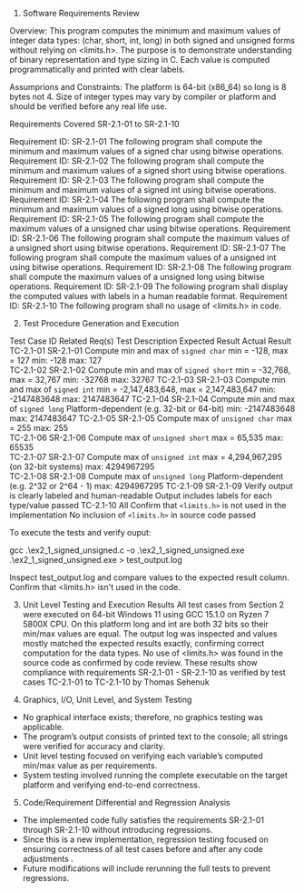 1. Software Requirements Review

Overview:
This program computes the minimum and maximum values of integer data types: (char, short, int, long) in both signed and unsigned forms without relying on <limits.h>. 
The purpose is to demonstrate understanding of binary representation and type sizing in C. Each value is computed programmatically and printed with clear labels.

Assumprions and Constraints: 
The platform is 64-bit (x86_64) so long is 8 bytes not 4.
Size of integer types may vary by compiler or platform and should be verified before any real life use.

Requirements Covered SR-2.1-01 to SR-2.1-10

Requirement ID: SR-2.1-01
The following program shall compute the minimum and maximum values of a signed char using bitwise operations.
Requirement ID: SR-2.1-02
The following program shall compute the minimum and maximum values of a signed short using bitwise operations.
Requirement ID: SR-2.1-03
The following program shall compute the minimum and maximum values of a signed int using bitwise operations.
Requirement ID: SR-2.1-04
The following program shall compute the minimum and maximum values of a signed long using bitwise operations.
Requirement ID: SR-2.1-05
The following program shall compute the maximum values of a unsigned char using bitwise operations.
Requirement ID: SR-2.1-06
The following program shall compute the maximum values of a unsigned short using bitwise operations.
Requirement ID: SR-2.1-07
The following program shall compute the maximum values of a unsigned int using bitwise operations.
Requirement ID: SR-2.1-08
The following program shall compute the maximum values of a unsigned long using bitwise operations.
Requirement ID: SR-2.1-09
The following program shall display the computed values with labels in a human readable format.
Requirement ID: SR-2.1-10
The following program shall no usage of <limits.h> in code. 


2. Test Procedure Generation and Execution 

Test Case ID  Related Req(s)  Test Description                                              Expected Result                                Actual Result 
TC-2.1-01     SR-2.1-01       Compute min and max of `signed char`                          min = -128, max = 127                          min: -128 max: 127          
TC-2.1-02     SR-2.1-02       Compute min and max of `signed short`                         min = -32,768, max = 32,767                    min: -32768 max: 32767
TC-2.1-03     SR-2.1-03       Compute min and max of `signed int`                           min = -2,147,483,648, max = 2,147,483,647      min: -2147483648 max: 2147483647
TC-2.1-04     SR-2.1-04       Compute min and max of `signed long`                          Platform-dependent (e.g. 32-bit or 64-bit)     min: -2147483648 max: 2147483647
TC-2.1-05     SR-2.1-05       Compute max of `unsigned char`                                max = 255                                      max: 255             
TC-2.1-06     SR-2.1-06       Compute max of `unsigned short`                               max = 65,535                                   max: 65535             
TC-2.1-07     SR-2.1-07       Compute max of `unsigned int`                                 max = 4,294,967,295 (on 32-bit systems)        max: 4294967295        
TC-2.1-08     SR-2.1-08       Compute max of `unsigned long`                                Platform-dependent (e.g. 2^32 or 2^64 - 1)     max: 4294967295 
TC-2.1-09     SR-2.1-09       Verify output is clearly labeled and human-readable           Output includes labels for each type/value     passed
TC-2.1-10     All             Confirm that `<limits.h>` is not used in the implementation   No inclusion of `<limits.h>` in source code    passed           

To execute the tests and verify ouput:

gcc .\ex2_1_signed_unsigned.c -o .\ex2_1_signed_unsigned.exe
.\ex2_1_signed_unsigned.exe > test_output.log

Inspect test_output.log and compare values to the expected result column. 
Confirm that <limits.h> isn't used in the code. 

3. Unit Level Testing and Execution Results
All test cases from Section 2 were executed on 64-bit Windows 11 using GCC 15.1.0 on Ryzen 7 5800X CPU.
On this platform long and int are both 32 bits so their min/max values are equal. 
The output log was inspected and values mostly matched the expected results exactly, confirming correct computation for the data types.
No use of <limits.h> was found in the source code as confirmed by code review.
These results show compliance with requirements SR-2.1-01 - SR-2.1-10 as verified by test cases TC-2.1-01 to TC-2.1-10 by Thomas Sehenuk

4. Graphics, I/O, Unit Level, and System Testing
- No graphical interface exists; therefore, no graphics testing was applicable.
- The program’s output consists of printed text to the console; all strings were verified for accuracy and clarity.
- Unit level testing focused on verifying each variable’s computed min/max value as per requirements.
- System testing involved running the complete executable on the target platform and verifying end-to-end correctness.

5. Code/Requirement Differential and Regression Analysis
- The implemented code fully satisfies the requirements SR-2.1-01 through SR-2.1-10 without introducing regressions.
- Since this is a new implementation, regression testing focused on ensuring correctness of all test cases before and after any code adjustments .
- Future modifications will include rerunning the full tests to prevent regressions.


